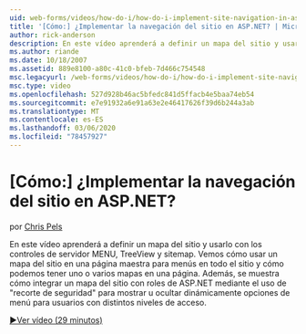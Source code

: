 ```yaml
---
uid: web-forms/videos/how-do-i/how-do-i-implement-site-navigation-in-aspnet
title: '[Cómo:] ¿Implementar la navegación del sitio en ASP.NET? | Microsoft Docs'
author: rick-anderson
description: En este vídeo aprenderá a definir un mapa del sitio y usarlo con los controles de servidor MENU, TreeView y sitemap. Vemos cómo usar un mapa del sitio en una página maestra...
ms.author: riande
ms.date: 10/18/2007
ms.assetid: 889e8100-a80c-41c0-bfeb-7d466c754548
msc.legacyurl: /web-forms/videos/how-do-i/how-do-i-implement-site-navigation-in-aspnet
msc.type: video
ms.openlocfilehash: 527d928b46ac5bfedc841d5ffacb4e5baa74eb54
ms.sourcegitcommit: e7e91932a6e91a63e2e46417626f39d6b244a3ab
ms.translationtype: MT
ms.contentlocale: es-ES
ms.lasthandoff: 03/06/2020
ms.locfileid: "78457927"
---
```

# <a name="how-do-i-implement-site-navigation-in-aspnet"></a>[Cómo:] ¿Implementar la navegación del sitio en ASP.NET?

por [Chris Pels](https://twitter.com/chrispels)

En este vídeo aprenderá a definir un mapa del sitio y usarlo con los controles de servidor MENU, TreeView y sitemap. Vemos cómo usar un mapa del sitio en una página maestra para menús en todo el sitio y cómo podemos tener uno o varios mapas en una página. Además, se muestra cómo integrar un mapa del sitio con roles de ASP.NET mediante el uso de "recorte de seguridad" para mostrar u ocultar dinámicamente opciones de menú para usuarios con distintos niveles de acceso.

[&#9654;Ver vídeo (29 minutos)](https://channel9.msdn.com/Blogs/ASP-NET-Site-Videos/how-do-i-implement-site-navigation-in-aspnet)
